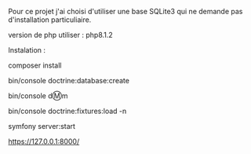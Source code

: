 Pour ce projet j'ai choisi d'utiliser une base SQLite3 qui ne demande pas d'installation particuliaire.

version de php utiliser : php8.1.2

Instalation : 

composer install 

bin/console doctrine:database:create

bin/console d:m:m

bin/console doctrine:fixtures:load -n

symfony server:start

https://127.0.0.1:8000/